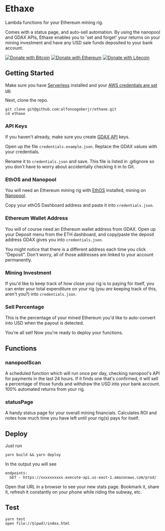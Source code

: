 # Ethaxe

Lambda functions for your Ethereum mining rig. 

Comes with a status page, and auto-sell automation. By using the nanopool and GDAX APIs, Ethaxe enables you to 'set and forget' your returns on your mining investment and have any USD sale funds deposited to your bank account. 

[![Donate with Bitcoin](https://en.cryptobadges.io/badge/micro/16Ui8XPa6c3Z2P6tRuWFesrAyppgNnZHQm)](https://en.cryptobadges.io/donate/16Ui8XPa6c3Z2P6tRuWFesrAyppgNnZHQm) [![Donate with Ethereum](https://en.cryptobadges.io/badge/micro/0x3fC09955c9fbFE0fE0AF39E0f1587370627ED77a)](https://en.cryptobadges.io/donate/0x3fC09955c9fbFE0fE0AF39E0f1587370627ED77a) [![Donate with Litecoin](https://en.cryptobadges.io/badge/micro/LLFnB7p173qGsH3U3EXuMYzGw5qv31rJxA)](https://en.cryptobadges.io/donate/LLFnB7p173qGsH3U3EXuMYzGw5qv31rJxA)

## Getting Started

Make sure you have [Serverless](https://serverless.com/framework/docs/providers/aws/guide/installation/) installed and your [AWS credentials are set up](https://serverless.com/framework/docs/providers/aws/guide/credentials/).

Next, clone the repo.

```
git clone git@github.com:alfonsogoberjr/ethaxe.git
cd ethaxe
```

### API Keys

If you haven't already, make sure you create [GDAX API](https://www.gdax.com/settings/api) keys.

Open up the file `credentials.example.json`. Replace the GDAX values with your credentials. 

Rename it to `credentials.json` and save. This file is listed in .gitignore so you don't have to worry about accidentally checking it in to Git.

### EthOS and Nanopool

You will need an Ethereum mining rig with [EthOS](http://ethosdistro.com/) installed, mining on [Nanopool](https://eth.nanopool.org/). 

Copy your ethOS Dashboard address and paste it into `credentials.json`. 

### Ethereum Wallet Address

You will of course need an Ethereum wallet address from GDAX. Open up your Deposit menu from the ETH dashboard, and copy/paste the deposit address GDAX gives you into `credentials.json`. 

You might notice that there is a different address each time you click "Deposit". Don't worry, all of those addresses are linked to your account permanently. 

### Mining Investment

If you'd like to keep track of how close your rig is to paying for itself, you can enter your total expenditure on your rig (you _are_ keeping track of this, aren't you?) into `credentials.json`. 

### Sell Percentage

This is the percentage of your mined Ethereum you'd like to auto-convert into USD when the payout is detected. 

You're all set! Now you're ready to deploy your functions. 

## Functions

### nanopoolScan

A scheduled function which will run once per day, checking nanopool's API for payments in the last 24 hours. If it finds one that's confirmed, it will sell a percentage of those funds and withdraw the USD into your bank account. 100% automated returns from your rig. 

### statusPage

A handy status page for your overall mining financials. Calculates ROI and notes how much time you have left until your rig(s) pays for itself. 

## Deploy 

Just run

```
yarn build && yarn deploy
```

In the output you will see

```
endpoints:
  GET - https://xxxxxxxxxx.execute-api.us-east-1.amazonaws.com/prod/
```

Open that URL in a browser to see your new stats page. Bookmark it, share it, refresh it constantly on your phone while riding the subway, etc. 

## Test

```
yarn test
open file://$(pwd)/index.html
```
